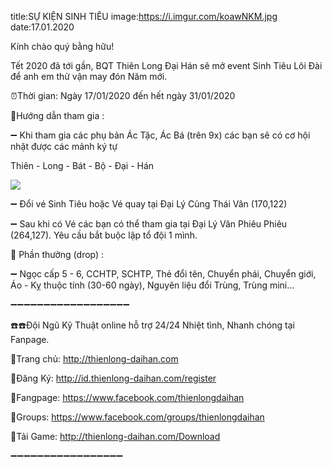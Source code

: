 title:SỰ KIỆN SINH TIÊU
image:https://i.imgur.com/koawNKM.jpg
date:17.01.2020

Kính chào quý bằng hữu!

Tết 2020 đã tới gần, BQT Thiên Long Đại Hán sẽ mở event Sinh Tiêu Lôi Đài để anh em thử vận may đón Năm mới.

 ⏰Thời gian: Ngày 17/01/2020 đến hết ngày 31/01/2020


📣Hướng dẫn tham gia :

➖ Khi tham gia các phụ bản Ác Tặc, Ác Bá (trên 9x) các bạn sẽ có cơ hội nhặt được các mảnh ký tự

Thiên - Long - Bát - Bộ - Đại - Hán

![](https://i.imgur.com/tSBGBjV.png)

➖ Đổi vé Sinh Tiêu hoặc Vé quay tại Đại Lý Củng Thái Vân (170,122)

➖ Sau khi có Vé các bạn có thể tham gia tại Đại Lý Vân Phiêu Phiêu (264,127). Yêu cầu bắt buộc lập tổ đội 1 mình.

🔰 Phần thưởng (drop) :

➖  Ngọc cấp 5 - 6, CCHTP, SCHTP, Thẻ đổi tên, Chuyển phái, Chuyển giới, Áo - Kỵ thuộc tính (30-60 ngày), Nguyên liệu đổi Trùng, Trùng mini...

➖➖➖➖➖➖➖➖➖➖➖➖➖➖➖➖➖➖

☎️☎️Đội Ngũ Kỹ Thuật online hỗ trợ 24/24 Nhiệt tình, Nhanh chóng tại Fanpage.
 
🔰Trang chủ: http://thienlong-daihan.com

🔰Đăng Ký: http://id.thienlong-daihan.com/register

🔰Fangpage: https://www.facebook.com/thienlongdaihan

🔰Groups: https://www.facebook.com/groups/thienlongdaihan

🔰Tải Game: http://thienlong-daihan.com/Download

➖➖➖➖➖➖➖➖➖➖➖➖➖➖➖➖➖
